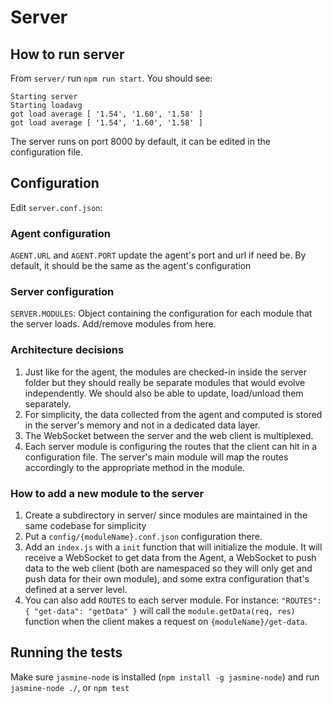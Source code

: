 # Server

## How to run server

From `server/` run `npm run start`. You should see:
 
```
Starting server
Starting loadavg
got load average [ '1.54', '1.60', '1.58' ]
got load average [ '1.54', '1.60', '1.58' ]
````

The server runs on port 8000 by default, it can be edited in the configuration file.

## Configuration

Edit `server.conf.json`:

### Agent configuration

`AGENT.URL` and `AGENT.PORT` update the agent's port and url if need be. By default, it should be the same as the agent's configuration

### Server configuration

`SERVER.MODULES`: Object containing the configuration for each module that the server loads. Add/remove modules from here. 

### Architecture decisions

1. Just like for the agent, the modules are checked-in inside the server folder but they should really be separate modules that would
 evolve independently. We should also be able to update, load/unload them separately.
2. For simplicity, the data collected from the agent and computed is stored in the server's memory and not in a dedicated data layer.
3. The WebSocket between the server and the web client is multiplexed.
4. Each server module is configuring the routes that the client can hit in a configuration file. The server's main module will map the routes accordingly
 to the appropriate method in the module.

### How to add a new module to the server

1. Create a subdirectory in server/ since modules are maintained in the same codebase for simplicity
2. Put a `config/{moduleName}.conf.json` configuration there.
3. Add an `index.js` with a `init` function that will initialize the module. It will receive a WebSocket to get data from the Agent,
 a WebSocket to push data to the web client (both are namespaced so they will only get and push data for their own module), and some extra
 configuration that's defined at a server level.
4. You can also add `ROUTES` to each server module. For instance: `"ROUTES": { "get-data": "getData" }` will call the `module.getData(req, res)`
 function when the client makes a request on `{moduleName}/get-data`. 

 
## Running the tests

Make sure `jasmine-node` is installed (`npm install -g jasmine-node`) and run `jasmine-node ./`, or `npm test`